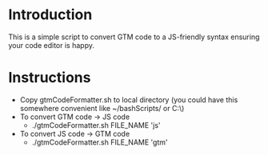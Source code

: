 # Introduction
This is a simple script to convert GTM code to a JS-friendly syntax ensuring your code editor is happy.

# Instructions
* Copy gtmCodeFormatter.sh to local directory (you could have this somewhere convenient like ~/bashScripts/ or C:\\)
* To convert GTM code -> JS code
    * ./gtmCodeFormatter.sh FILE_NAME 'js'
* To convert JS code -> GTM code
    * ./gtmCodeFormatter.sh FILE_NAME 'gtm'